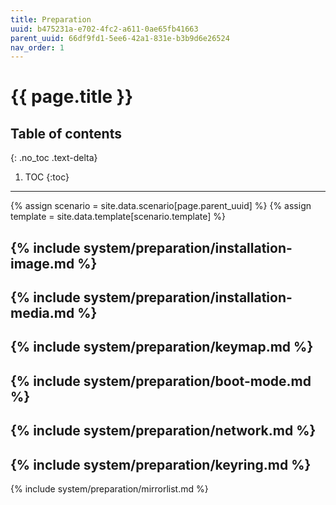 ```yaml
---
title: Preparation
uuid: b475231a-e702-4fc2-a611-0ae65fb41663
parent_uuid: 66df9fd1-5ee6-42a1-831e-b3b9d6e26524
nav_order: 1
---
```


# {{ page.title }}

## Table of contents
{: .no_toc .text-delta}

1. TOC
{:toc}

---

{% assign scenario = site.data.scenario[page.parent_uuid] %}
{% assign template = site.data.template[scenario.template] %}

{% include system/preparation/installation-image.md %}
---
{% include system/preparation/installation-media.md %}
---
{% include system/preparation/keymap.md %}
---
{% include system/preparation/boot-mode.md %}
---
{% include system/preparation/network.md %}
---
{% include system/preparation/keyring.md %}
---
{% include system/preparation/mirrorlist.md %}
